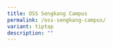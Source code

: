 ```yaml
---
title: OSS Sengkang Campus
permalink: /oss-sengkang-campus/
variant: tiptap
description: ""
---
```

<p></p>
<p></p>
<p></p>